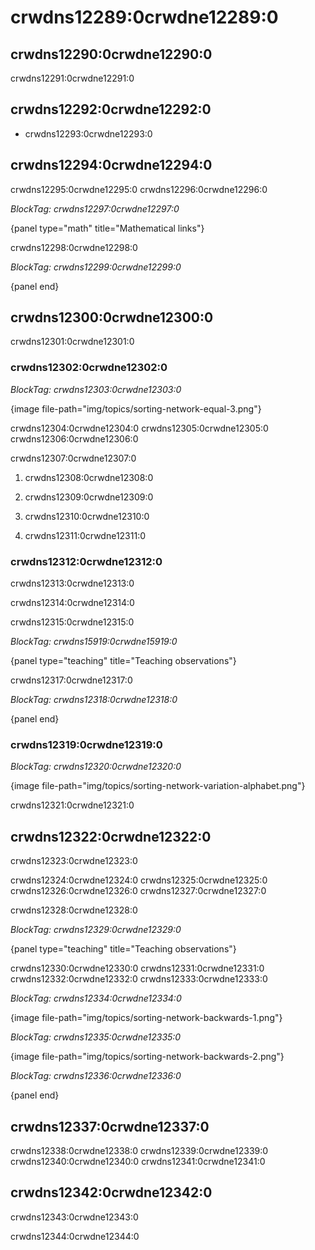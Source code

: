 # crwdns12289:0crwdne12289:0

## crwdns12290:0crwdne12290:0

crwdns12291:0crwdne12291:0

## crwdns12292:0crwdne12292:0

- crwdns12293:0crwdne12293:0

## crwdns12294:0crwdne12294:0

crwdns12295:0crwdne12295:0 crwdns12296:0crwdne12296:0

*BlockTag: crwdns12297:0crwdne12297:0*

{panel type="math" title="Mathematical links"}

crwdns12298:0crwdne12298:0

*BlockTag: crwdns12299:0crwdne12299:0*

{panel end}

## crwdns12300:0crwdne12300:0

crwdns12301:0crwdne12301:0

### crwdns12302:0crwdne12302:0

*BlockTag: crwdns12303:0crwdne12303:0*

{image file-path="img/topics/sorting-network-equal-3.png"}

crwdns12304:0crwdne12304:0 crwdns12305:0crwdne12305:0 crwdns12306:0crwdne12306:0

crwdns12307:0crwdne12307:0

1. crwdns12308:0crwdne12308:0

2. crwdns12309:0crwdne12309:0

3. crwdns12310:0crwdne12310:0

4. crwdns12311:0crwdne12311:0

### crwdns12312:0crwdne12312:0

crwdns12313:0crwdne12313:0

crwdns12314:0crwdne12314:0

crwdns12315:0crwdne12315:0

*BlockTag: crwdns15919:0crwdne15919:0*

{panel type="teaching" title="Teaching observations"}

crwdns12317:0crwdne12317:0

*BlockTag: crwdns12318:0crwdne12318:0*

{panel end}

### crwdns12319:0crwdne12319:0

*BlockTag: crwdns12320:0crwdne12320:0*

{image file-path="img/topics/sorting-network-variation-alphabet.png"}

crwdns12321:0crwdne12321:0

## crwdns12322:0crwdne12322:0

crwdns12323:0crwdne12323:0

crwdns12324:0crwdne12324:0 crwdns12325:0crwdne12325:0 crwdns12326:0crwdne12326:0 crwdns12327:0crwdne12327:0

crwdns12328:0crwdne12328:0

*BlockTag: crwdns12329:0crwdne12329:0*

{panel type="teaching" title="Teaching observations"}

crwdns12330:0crwdne12330:0 crwdns12331:0crwdne12331:0 crwdns12332:0crwdne12332:0 crwdns12333:0crwdne12333:0

*BlockTag: crwdns12334:0crwdne12334:0*

{image file-path="img/topics/sorting-network-backwards-1.png"}

*BlockTag: crwdns12335:0crwdne12335:0*

{image file-path="img/topics/sorting-network-backwards-2.png"}

*BlockTag: crwdns12336:0crwdne12336:0*

{panel end}

## crwdns12337:0crwdne12337:0

crwdns12338:0crwdne12338:0 crwdns12339:0crwdne12339:0 crwdns12340:0crwdne12340:0 crwdns12341:0crwdne12341:0

## crwdns12342:0crwdne12342:0

crwdns12343:0crwdne12343:0

crwdns12344:0crwdne12344:0